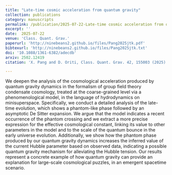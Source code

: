 ```yaml
---  
title: "Late-time cosmic acceleration from quantum gravity"
collection: publications
category: manuscripts
permalink: /publication/2025-07-22-Late-time cosmic acceleration from quantum gravity
excerpt: ''
date:  2025-07-22
venue: 'Class. Quant. Grav.'
paperurl: 'http://ninebeans2.github.io/files/Pang2025jtk.pdf'
bibtexurl: 'http://ninebeans2.github.io/files/Pang2025jtk.txt'
doi: '10.1088/1361-6382/adecdb'
arxiv: 2502.12419
citation: 'X. Pang and D. Oriti, Class. Quant. Grav. 42, 155003 (2025).'

---  
```


We deepen the analysis of the cosmological acceleration produced by quantum gravity dynamics in the formalism of group field theory condensate cosmology, treated at the coarse-grained level via a phenomenological model, in the language of hydrodynamics on minisuperspace. Specifically, we conduct a detailed analysis of the late-time evolution, which shows a phantom-like phase followed by an asymptotic De Sitter expansion. We argue that the model indicates a recent occurrence of the phantom crossing and we extract a more precise expression for the effective cosmological constant, linking its value to other parameters in the model and to the scale of the quantum bounce in the early universe evolution. Additionally, we show how the phantom phase produced by our quantum gravity dynamics increases the inferred value of the current Hubble parameter based on observed data, indicating a possible quantum gravity mechanism for alleviating the Hubble tension. Our results represent a concrete example of how quantum gravity can provide an explanation for large-scale cosmological puzzles, in an emergent spacetime scenario.

